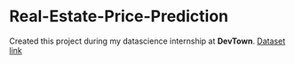 # Real-Estate-Price-Prediction
Created this project during my datascience internship at **DevTown**.
[Dataset link](https://www.kaggle.com/datasets/amitabhajoy/bengaluru-house-price-data) 
